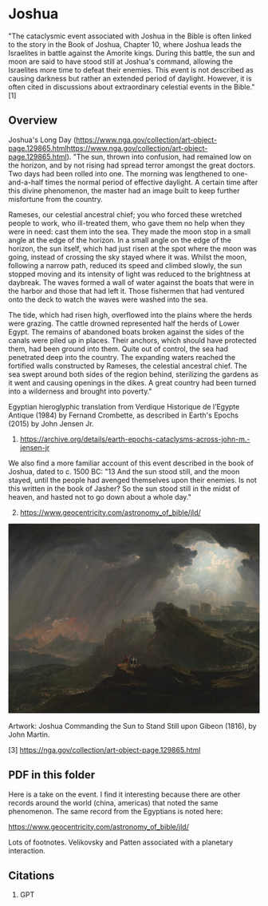 # Joshua

"The cataclysmic event associated with Joshua in the Bible is often linked to the story in the Book of Joshua, Chapter 10, where Joshua leads the Israelites in battle against the Amorite kings. During this battle, the sun and moon are said to have stood still at Joshua's command, allowing the Israelites more time to defeat their enemies. This event is not described as causing darkness but rather an extended period of daylight. However, it is often cited in discussions about extraordinary celestial events in the Bible." [1]

## Overview

Joshua's Long Day (https://www.nga.gov/collection/art-object-page.129865.htmlhttps://www.nga.gov/collection/art-object-page.129865.html). "The sun, thrown into confusion, had remained low on the horizon, and by not rising had spread terror amongst the great doctors. Two days had been rolled into one.  The morning was lengthened to one-and-a-half times the normal period of effective daylight.  A certain time after this divine phenomenon, the master had an image built to keep further misfortune from the country.

Rameses, our celestial ancestral chief; you who forced these wretched people to work, who ill-treated them, who gave them no help when they were in need: cast them into the sea. They made the moon stop in a small angle at the edge of the horizon. In a small angle on the edge of the horizon, the sun itself, which had just risen at the spot where the moon was going, instead of crossing the sky stayed where it was.  Whilst the moon, following a narrow path, reduced its speed and climbed slowly, the sun stopped moving and its intensity of light was reduced to the brightness at daybreak. The waves formed a wall of water against the boats that were in the harbor and those that had left it. Those fishermen that had ventured onto the deck to watch the waves were washed into the sea.

The tide, which had risen high, overflowed into the plains where the herds were grazing.  The cattle drowned represented half the herds of Lower Egypt. The remains of abandoned boats broken against the sides of the canals were piled up in places.  Their anchors, which should have protected them, had been ground into them.  Quite out of control, the sea had penetrated deep into the country.  The expanding waters reached the fortified walls constructed by Rameses, the celestial ancestral chief. The sea swept around both sides of the region behind, sterilizing the gardens as it went and causing openings in the dikes. A great country had been turned into a wilderness and brought into poverty."

Egyptian hieroglyphic translation from Verdique Historique de l’Egypte Antique (1984) by Fernand Crombette, as described in Earth's Epochs (2015) by John Jensen Jr.

1. https://archive.org/details/earth-epochs-cataclysms-across-john-m.-jensen-jr

We also find a more familiar account of this event described in the book of Joshua, dated to c. 1500 BC:
"13 And the sun stood still, and the moon stayed, until the people had avenged themselves upon their enemies.  Is not this written in the book of Jasher?  So the sun stood still in the midst of heaven, and hasted not to go down about a whole day."

2. https://www.geocentricity.com/astronomy_of_bible/jld/

![](img/joshua.jpg)

Artwork: Joshua Commanding the Sun to Stand Still upon Gibeon (1816), by John Martin.

[3] https://nga.gov/collection/art-object-page.129865.html

## PDF in this folder

Here is a take on the event.  I find it interesting because there are other records around the world (china, americas) that noted the same phenomenon.  The same record from the Egyptians is noted here:

https://www.geocentricity.com/astronomy_of_bible/jld/

Lots of footnotes.  Velikovsky and Patten associated with a planetary interaction.

## Citations

1. GPT